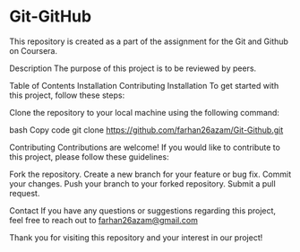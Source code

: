 # Git-GitHub

This repository is created as a part of the assignment for the Git and Github on Coursera.

Description
The purpose of this project is to be reviewed by peers.

Table of Contents
Installation
Contributing
Installation
To get started with this project, follow these steps:

Clone the repository to your local machine using the following command:

bash
Copy code
git clone https://github.com/farhan26azam/Git-Github.git


Contributing
Contributions are welcome! If you would like to contribute to this project, please follow these guidelines:

Fork the repository.
Create a new branch for your feature or bug fix.
Commit your changes.
Push your branch to your forked repository.
Submit a pull request.

Contact
If you have any questions or suggestions regarding this project, feel free to reach out to farhan26azam@gmail.com

Thank you for visiting this repository and your interest in our project!
